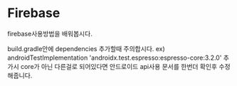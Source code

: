 # Firebase
firebase사용방법을 배워봅시다.

build.gradle안에 dependencies 추가할때 주의합시다.
ex)  androidTestImplementation 'androidx.test.espresso:espresso-core:3.2.0' 추가시 core가 아닌 다른걸로 되어있다면 안드로이드 api사용 문서를
      한번더 확인후 수정해줍니다.
